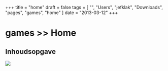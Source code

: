 +++
title = "home"
draft = false
tags = [
    "",
    "Users",
    "jefklak",
    "Downloads",
    "pages",
    "games",
    "home"
]
date = "2013-03-12"
+++
# games >> Home 

## Inhoudsopgave 

<img style='' src='/img/indexmenu>.|js navbar nocookie'>
